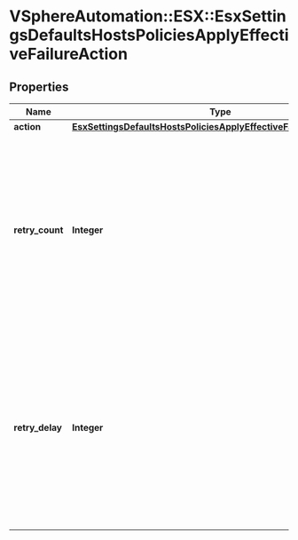 # VSphereAutomation::ESX::EsxSettingsDefaultsHostsPoliciesApplyEffectiveFailureAction

## Properties
Name | Type | Description | Notes
------------ | ------------- | ------------- | -------------
**action** | [**EsxSettingsDefaultsHostsPoliciesApplyEffectiveFailureActionAction**](EsxSettingsDefaultsHostsPoliciesApplyEffectiveFailureActionAction.md) |  | 
**retry_count** | **Integer** | Number of times to retry the failed operation. Warning: This attribute is part of a new feature in development. It may be changed at any time and may not have all supported functionality implemented. | [optional] 
**retry_delay** | **Integer** | Time to wait to retry the failed operation in seconds. Warning: This attribute is part of a new feature in development. It may be changed at any time and may not have all supported functionality implemented. | [optional] 



